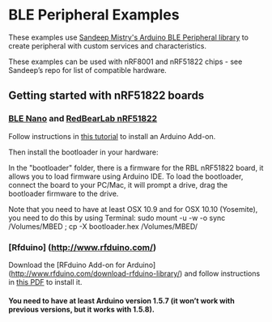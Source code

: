 # BLE Peripheral Examples

These examples use [Sandeep Mistry's Arduino BLE Peripheral library](https://github.com/sandeepmistry/arduino-BLEPeripheral) to create peripheral with custom services and characteristics. 

These examples can be used with nRF8001 and nRF51822 chips - see Sandeep’s repo for list of compatible hardware.



## Getting started with nRF51822 boards

### [BLE Nano](http://redbearlab.com/blenano/) and [RedBearLab nRF51822](http://redbearlab.com/redbearlab-nrf51822)

Follow instructions in [this tutorial](http://redbearlab.com/getting-started-nrf51822/) to install an Arduino Add-on.

Then install the bootloader in your hardware:

In the "bootloader" folder, there is a firmware for the RBL nRF51822 board, it allows you to load firmware using Arduino IDE. To load the bootloader, connect the board to your PC/Mac, it will prompt a drive, drag the bootloader firmware to the drive.

Note that you need to have at least OSX 10.9 and for OSX 10.10 (Yosemite), you need to do this by using Terminal: sudo mount -u -w -o sync /Volumes/MBED ; cp -X bootloader.hex /Volumes/MBED/

### [Rfduino] (http://www.rfduino.com/)

Download the [RFduino Add-on for Arduino] (http://www.rfduino.com/download-rfduino-library/) and follow instructions in [this PDF](http://www.rfduino.com/wp-content/uploads/2014/04/RFduino.Quick_.Start_.Guide_.pdf) to install it. 


#### You need to have at least Arduino version 1.5.7 (it won’t work with previous versions, but it works with 1.5.8).


